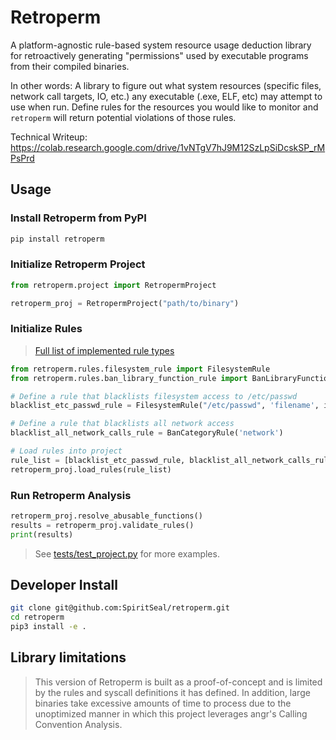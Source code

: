 # Retroperm
A platform-agnostic rule-based system resource usage deduction library for retroactively generating "permissions" used by executable programs from their compiled binaries.

In other words: A library to figure out what system resources (specific files, network call targets, IO, etc.) any executable (.exe, ELF, etc) may attempt to use when run. Define rules for the resources you would like to monitor and `retroperm` will return potential violations of those rules.

Technical Writeup: https://colab.research.google.com/drive/1vNTgV7hJ9M12SzLpSiDcskSP_rMPsPrd

## Usage

### Install Retroperm from PyPI

```sh
pip install retroperm
```

### Initialize Retroperm Project

```py
from retroperm.project import RetropermProject

retroperm_proj = RetropermProject("path/to/binary")
```

### Initialize Rules

> [Full list of implemented rule types](./documentation/avaliable_rules.md)

```py
from retroperm.rules.filesystem_rule import FilesystemRule
from retroperm.rules.ban_library_function_rule import BanLibraryFunctionRule

# Define a rule that blacklists filesystem access to /etc/passwd
blacklist_etc_passwd_rule = FilesystemRule("/etc/passwd", 'filename', is_whitelist=False, is_dir=False)

# Define a rule that blacklists all network access
blacklist_all_network_calls_rule = BanCategoryRule('network')

# Load rules into project
rule_list = [blacklist_etc_passwd_rule, blacklist_all_network_calls_rule]
retroperm_proj.load_rules(rule_list)
```

### Run Retroperm Analysis

```py
retroperm_proj.resolve_abusable_functions()
results = retroperm_proj.validate_rules()
print(results)
```

> See [tests/test_project.py](./tests/test_project.py) for more examples.

## Developer Install
```sh 
git clone git@github.com:SpiritSeal/retroperm.git
cd retroperm
pip3 install -e .
```

## Library limitations
> This version of Retroperm is built as a proof-of-concept and is limited by the rules and syscall definitions it has defined.
> In addition, large binaries take excessive amounts of time to process due to the unoptimized manner in which this project leverages angr's Calling Convention Analysis.
